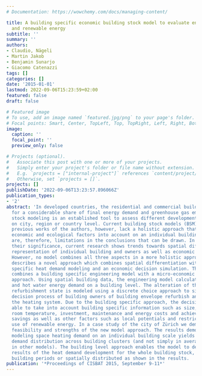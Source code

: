 ```yaml
---
# Documentation: https://wowchemy.com/docs/managing-content/

title: A building specific economic building stock model to evaluate energy efficiency
  and renewable energy
subtitle: ''
summary: ''
authors:
- Claudio, Nägeli
- Martin Jakob
- Benjamin Sunarjo
- Giacomo Catenazzi
tags: []
categories: []
date: '2015-01-01'
lastmod: 2022-09-06T15:23:59+02:00
featured: false
draft: false

# Featured image
# To use, add an image named `featured.jpg/png` to your page's folder.
# Focal points: Smart, Center, TopLeft, Top, TopRight, Left, Right, BottomLeft, Bottom, BottomRight.
image:
  caption: ''
  focal_point: ''
  preview_only: false

# Projects (optional).
#   Associate this post with one or more of your projects.
#   Simply enter your project's folder or file name without extension.
#   E.g. `projects = ["internal-project"]` references `content/project/deep-learning/index.md`.
#   Otherwise, set `projects = []`.
projects: []
publishDate: '2022-09-06T13:23:57.896066Z'
publication_types:
- '2'
abstract: 'In developed countries, the residential and commercial building stock account
  for a considerable share of final energy demand and greenhouse gas emissions. Building
  stock modeling is an established tool to assess different development paths of buildings
  on city, region or country level. Current building stock models (BSM) as well as
  previous works of the authors, however, lack a holistic approach that take technological,
  economic and ecological factors into account on an individual building scale. There
  are, therefore, limitations in the conclusions that can be drawn. In order to increase
  their significance, current research shows trends towards spatial differentiation,
  representation of individual building and owners as well as economic decision modeling.
  However, no model combines all three aspects in a more holistic approach. This paper
  describes a novel approach which combines spatial differentiation with building
  specific heat demand modeling and an economic decision simulation. The model developed
  combines a building specific engineering model with a micro-economic discrete choice
  approach. Using spatial building data, the engineering model calculates space heat
  and hot water energy demand on a building level. The alteration of the building
  refurbishment state is modeled using a discrete choice approach to simulate the
  decision process of building owners of building envelope refurbish and/or to substitute
  the heating system. Due to the building specific approach, the decision model is
  able to take into account building specific information such as size, geometry,
  room temperature, investment, maintenance and energy costs and achievable energy
  savings as well as other factors such as local potentials and restrictions on the
  use of renewable energy. In a case study of the city of Zürich we demonstrate the
  feasibility and strengths of the new model approach. The results demonstrate that
  modeling space heating demand on an individual building scale yields specific heat
  demand distribution across building clusters (and not simply in average values as
  in other models). The building level approach enables the model to deliver differentiated
  results of the heat demand development for the whole building stock, building types
  building periods or spatially distributed as shown in the results.  '
publication: '*Proceedings of CISBAT 2015, September 9-11*'
---
```

